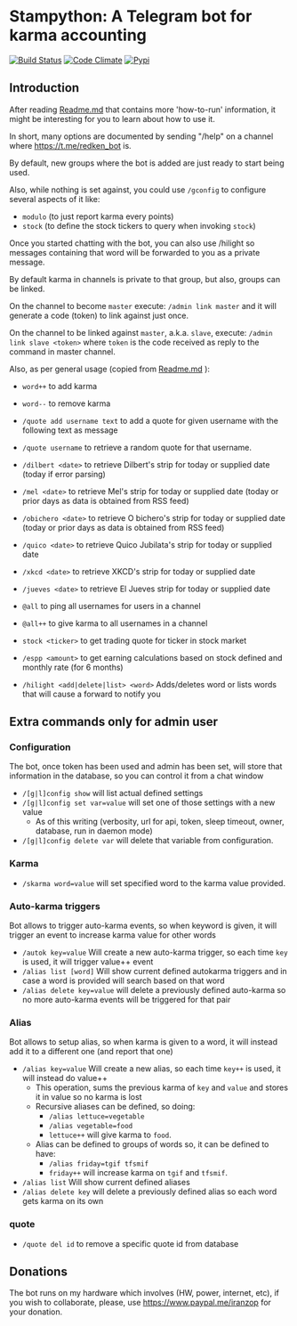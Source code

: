 # Stampython: A Telegram bot for karma accounting

[![Build Status](https://travis-ci.org/iranzo/stampython.svg?branch=master)](https://travis-ci.org/iranzo/stampython)
[![Code Climate](https://codeclimate.com/github/iranzo/stampython/badges/gpa.svg)](https://codeclimate.com/github/iranzo/stampython)
[![Pypi](http://img.shields.io/pypi/v/stampython.svg)](https://pypi.python.org/pypi/stampython/)

## Introduction

After reading [Readme.md](Readme.md) that contains more 'how-to-run' 
information, it might be interesting for you to learn about how to use it.

In short, many options are documented by sending "/help" on a channel where 
<https://t.me/redken_bot> is.

By default, new groups where the bot is added are just ready to start being 
used.

Also, while nothing is set against, you could use `/gconfig` to configure
 several aspects of it like:

  - `modulo` (to just report karma every <modulo> points)
  - `stock` (to define the stock tickers to query when invoking `stock`)

Once you started chatting with the bot, you can also use /hilight <word> so 
messages containing that word will be forwarded to you as a private message.


By default karma in channels is private to that group, but also, groups can 
be linked.

On the channel to become `master` execute: `/admin link master` and it will 
generate a code (token) to link against just once.

On the channel to be linked against `master`, a.k.a. `slave`, execute: 
`/admin link slave <token>` where `token` is the code received as reply to 
the command in master channel.

Also, as per general usage (copied from [Readme.md](README.md) ):

- `word++` to add karma
- `word--` to remove karma
- `/quote add username text` to add a quote for given username with the following text as message
- `/quote username` to retrieve a random quote for that username.
- `/dilbert <date>` to retrieve Dilbert's strip for today or supplied date (today if error parsing)
- `/mel <date>` to retrieve Mel's strip for today or supplied date (today 
  or prior days as data is obtained from RSS feed)
- `/obichero <date>` to retrieve O bichero's strip for today or supplied date 
  (today or prior days as data is obtained from RSS feed)  
- `/quico <date>` to retrieve Quico Jubilata's strip for today or supplied
  date
- `/xkcd <date>` to retrieve XKCD's strip for today or supplied
  date
- `/jueves <date>` to retrieve El Jueves strip for today or supplied  date
  
- `@all` to ping all usernames for users in a channel
- `@all++` to give karma to all usernames in a channel
- `stock <ticker>` to get trading quote for ticker in stock market
- `/espp <amount>` to get earning calculations based on stock defined and monthly rate (for 6 months)
- `/hilight <add|delete|list> <word>` Adds/deletes word or lists words that will cause a forward to notify you

## Extra commands only for admin user

### Configuration

The bot, once token has been used and admin has been set, will store that information in the database, so you can control it from a chat window

- `/[g|l]config show` will list actual defined settings
- `/[g|l]config set var=value` will set one of those settings with a new value
    - As of this writing (verbosity, url for api, token, sleep timeout, owner, database, run in daemon mode)
- `/[g|l]config delete var` will delete that variable from configuration.

### Karma

- `/skarma word=value` will set specified word to the karma value provided.

### Auto-karma triggers

Bot allows to trigger auto-karma events, so when keyword is given, it will trigger an event to increase karma value for other words

- `/autok key=value` Will create a new auto-karma trigger, so each time `key` is used, it will trigger value++ event
- `/alias list [word]` Will show current defined autokarma triggers and in case a word is provided will search based on that word
- `/alias delete key=value` will delete a previously defined auto-karma so no more auto-karma events will be triggered for that pair

### Alias

Bot allows to setup alias, so when karma is given to a word, it will instead add it to a different one (and report that one)

- `/alias key=value` Will create a new alias, so each time `key++` is used, it will instead do value++
    - This operation, sums the previous karma of `key` and `value` and stores it in value so no karma is lost
    - Recursive aliases can be defined, so doing:
        - `/alias lettuce=vegetable`
        - `/alias vegetable=food`
        - `lettuce++` will give karma to `food`.
    - Alias can be defined to groups of words so, it can be defined to have:
        - `/alias friday=tgif tfsmif`
        - `friday++` will increase karma on `tgif` and `tfsmif`.
- `/alias list` Will show current defined aliases
- `/alias delete key` will delete a previously defined alias so each word gets karma on its own

### quote

- `/quote del id` to remove a specific quote id from database


## Donations

The bot runs on my hardware which involves (HW, power, internet, etc), if
you wish to collaborate, please, use <https://www.paypal.me/iranzop> for
your donation.
